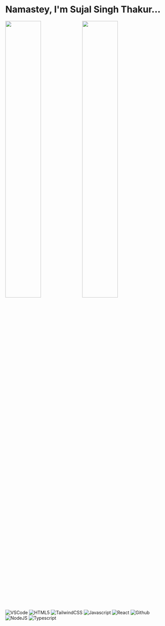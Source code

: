 # Namastey, I'm Sujal Singh Thakur...

<img align="left" width="47%" src="https://github-readme-stats.vercel.app/api?username=Sujalogy&show_icons=true&theme=radical"/>

<img align="left" width="47%" src="https://github-readme-stats.vercel.app/api/top-langs/?username=Sujalogy&layout=compact"/>

<img alt="VSCode" src="https://img.shields.io/badge/Visual%20Studio%20Code-0078d7.svg?style=for-the-badge&logo=visual-studio-code&logoColor=white"/>

<img alt="HTML5" src="https://img.shields.io/badge/html5-%23E34F26.svg?style=for-the-badge&logo=html5&logoColor=white" />

<img alt="TailwindCSS" src="https://img.shields.io/badge/tailwindcss-%2338B2AC.svg?style=for-the-badge&logo=tailwind-css&logoColor=white"/>

<img alt="Javascript" src="https://img.shields.io/badge/javascript-%23323330.svg?style=for-the-badge&logo=javascript&logoColor=%23F7DF1E" />

<img alt="React" src="https://img.shields.io/badge/react-%2320232a.svg?style=for-the-badge&logo=react&logoColor=%2361DAFB"/>

<img alt="Github" src="https://img.shields.io/badge/github-%23121011.svg?style=for-the-badge&logo=github&logoColor=white" />

<img alt="NodeJS" src="https://img.shields.io/badge/node.js-6DA55F?style=for-the-badge&logo=node.js&logoColor=white"/>

<img alt="Typescript" src="https://img.shields.io/badge/typescript-%23007ACC.svg?style=for-the-badge&logo=typescript&logoColor=white" />

<img alt="" src="" />

<img alt="" src="" />

